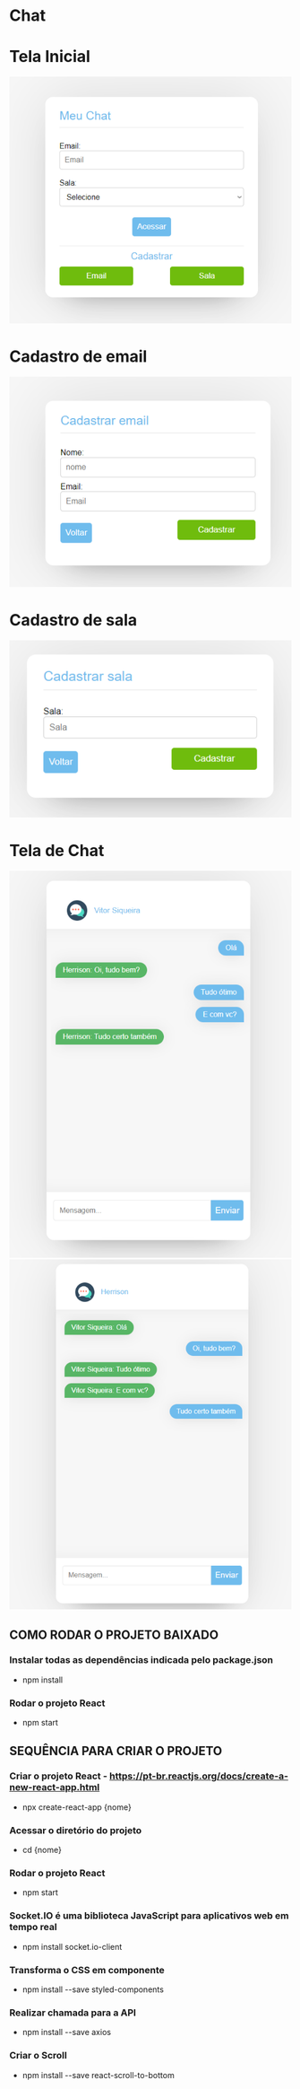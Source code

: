 # Chat

<h1> Tela Inicial </h1>
<p align="center">
  <img src="/imagens/home.png"> 
</p>

<h1> Cadastro de email </h1>
<p align="center">
  <img src="/imagens/cadastroEmail.png"> 
</p>

<h1> Cadastro de sala </h1>
<p align="center">
  <img src="/imagens/cadastroSala.png"> 
</p>

<h1> Tela de Chat </h1>
<p align="center">
  <img src="/imagens/chat_1.png"> 
  <img src="/imagens/chat_2.png"> 
</p>

## COMO RODAR O PROJETO BAIXADO

### Instalar todas as dependências indicada pelo package.json
- npm install

### Rodar o projeto React
- npm start

## SEQUÊNCIA PARA CRIAR O PROJETO

### Criar o projeto React - https://pt-br.reactjs.org/docs/create-a-new-react-app.html
- npx create-react-app {nome}

### Acessar o diretório do projeto
- cd {nome}

### Rodar o projeto React 
- npm start

### Socket.IO é uma biblioteca JavaScript para aplicativos web em tempo real
- npm install socket.io-client

### Transforma o CSS em componente
- npm install --save styled-components

### Realizar chamada para a API
- npm install --save axios

### Criar o Scroll
- npm install --save react-scroll-to-bottom
